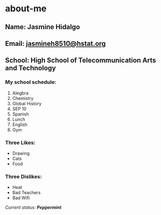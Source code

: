 # about-me

## Name: Jasmine Hidalgo
## Email: jasmineh8510@hstat.org
## School: High School of Telecommunication Arts and Technology

### My school schedule:
<ol>
    <li>Alegbra</li>
    <li>Chemistry</li>
    <li>Global History</li>
    <li>SEP 10</li>
    <li>Spanish</li>
    <li>Lunch</li>
    <li>English</li>
    <li>Gym</li>
</ol>

### Three Likes:
<ul>
    <li>Drawing</li>
    <li>Cats</li>
    <li>Food</li>
</ul>

### Three Dislikes:
<ul>
    <li>Heat</li>
    <li>Bad Teachers</li>
    <li>Bad Wifi</li>
</ul>

 _Current status: **Peppermint**_